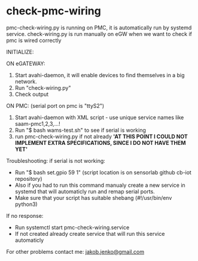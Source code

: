 # check-pmc-wiring
pmc-check-wiring.py is running on PMC, it is automatically run by systemd service. check-wiring.py is run manually on eGW when we want to check if pmc is wired correctly

INITIALIZE:

ON eGATEWAY:
1. Start avahi-daemon, it will enable devices to find themselves in a big network.
2. Run "check-wiring.py"  
3. Check output 

ON PMC: (serial port on pmc is "ttyS2") 

1. Start avahi-daemon with XML script - use unique service names like saam-pmc1,2,3,...!
2. Run "$ bash wams-test.sh" to see if serial is working
3. run pmc-check-wiring.py if not already ****'AT THIS POINT I COULD NOT IMPLEMENT EXTRA SPECIFICATIONS, SINCE I DO NOT HAVE THEM YET'****

Troubleshooting:
if serial is not working: 
- Run "$ bash set.gpio 59 1" (script location is on sensorlab github cb-iot repository)
- Also if you had to run this command manualy create a new service in systemd that
will automaticly run and remap serial ports.
- Make sure that your script has suitable shebang (#!/usr/bin/env python3)

If no response:
- Run systemctl start pmc-check-wiring.service 
- If not created already create service that will run this service automaticly

For other problems contact me:
jakob.jenko@gmail.com
